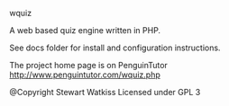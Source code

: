 wquiz

A web based quiz engine written in PHP. 

See docs folder for install and configuration instructions.

The project home page is on PenguinTutor
http://www.penguintutor.com/wquiz.php

@Copyright Stewart Watkiss
Licensed under GPL 3
